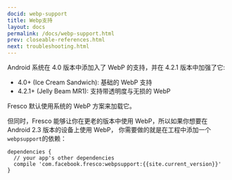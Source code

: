 ```yaml
---
docid: webp-support
title: Webp支持
layout: docs
permalink: /docs/webp-support.html
prev: closeable-references.html
next: troubleshooting.html
---
```


Android 系统在 4.0 版本中添加入了 WebP 的支持，并在 4.2.1 版本中加强了它:

* 4.0+ (Ice Cream Sandwich): 基础的 WebP 支持
* 4.2.1+ (Jelly Beam MR1): 支持带透明度与无损的 WebP

Fresco 默认使用系统的 WebP 方案来加载它。

但同时，Fresco 能够让你在更老的版本中使用 WebP，所以如果你想要在 Android 2.3 版本的设备上使用 WebP， 你需要做的就是在工程中添加一个 `webpsupport`的依赖：

```
dependencies {
  // your app's other dependencies
  compile 'com.facebook.fresco:webpsupport:{{site.current_version}}'
}
```
